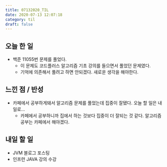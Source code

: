 ```yaml
---
title: 07132020_TIL
date: 2020-07-13 12:07:18
category: til
draft: false
---
```


## 오늘 한 일

* 백준 11055번 문제를 풀었다.
  * 이 문제도 코드플러스 알고리즘 기초 강의를 들으면서 풀었던 문제였다.
  * 기억에 의존해서 풀려고 하면 안되겠다. 새로운 생각을 해야한다.

## 느낀 점 / 반성

* 카페에서 공부하게돼서 알고리즘 문제를 풀었는데 집중이 잘됐다. 오늘 할 일은 내일로...
  * 카페에서 공부하니까 집에서 하는 것보다 집중이 더 잘되는 것 같다. 알고리즘 공부는 카페에서 해야겠다.

## 내일 할 일

* JVM 블로그 포스팅
* 인프런 JAVA 강의 수강
